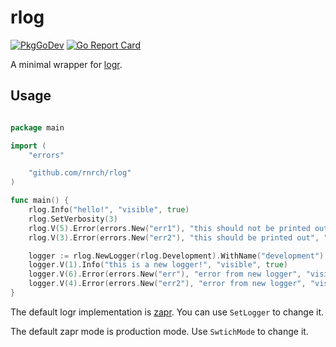 # rlog

[![PkgGoDev](https://pkg.go.dev/badge/github.com/rnrch/rlog)](https://pkg.go.dev/github.com/rnrch/rlog)
[![Go Report Card](https://goreportcard.com/badge/github.com/rnrch/rlog)](https://goreportcard.com/report/github.com/rnrch/rlog)

A minimal wrapper for [logr].

## Usage

```go

package main

import (
    "errors"

    "github.com/rnrch/rlog"
)

func main() {
    rlog.Info("hello!", "visible", true)
    rlog.SetVerbosity(3)
    rlog.V(5).Error(errors.New("err1"), "this should not be printed out", "visible", false)
    rlog.V(3).Error(errors.New("err2"), "this should be printed out", "visible", true, "level", 3)

    logger := rlog.NewLogger(rlog.Development).WithName("development").WithValues("mode", "dev").SetVerbosity(4)
    logger.V(1).Info("this is a new logger!", "visible", true)
    logger.V(6).Error(errors.New("err"), "error from new logger", "visible", true)
    logger.V(4).Error(errors.New("err2"), "error from new logger", "visible", false)
}
```

The default logr implementation is [zapr]. You can use `SetLogger` to change it.

The default zapr mode is production mode. Use `SwtichMode` to change it.

[logr]: https://github.com/go-logr/logr
[zapr]: https://github.com/go-logr/zapr
